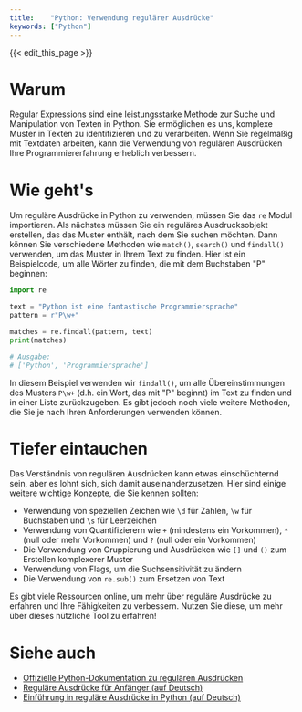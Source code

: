 ```yaml
---
title:    "Python: Verwendung regulärer Ausdrücke"
keywords: ["Python"]
---
```


{{< edit_this_page >}}

# Warum

Regular Expressions sind eine leistungsstarke Methode zur Suche und Manipulation von Texten in Python. Sie ermöglichen es uns, komplexe Muster in Texten zu identifizieren und zu verarbeiten. Wenn Sie regelmäßig mit Textdaten arbeiten, kann die Verwendung von regulären Ausdrücken Ihre Programmiererfahrung erheblich verbessern.

# Wie geht's

Um reguläre Ausdrücke in Python zu verwenden, müssen Sie das `re` Modul importieren. Als nächstes müssen Sie ein reguläres Ausdrucksobjekt erstellen, das das Muster enthält, nach dem Sie suchen möchten. Dann können Sie verschiedene Methoden wie `match()`, `search()` und `findall()` verwenden, um das Muster in Ihrem Text zu finden. Hier ist ein Beispielcode, um alle Wörter zu finden, die mit dem Buchstaben "P" beginnen:

```Python
import re

text = "Python ist eine fantastische Programmiersprache"
pattern = r"P\w+"

matches = re.findall(pattern, text)
print(matches)

# Ausgabe:
# ['Python', 'Programmiersprache']
```

In diesem Beispiel verwenden wir `findall()`, um alle Übereinstimmungen des Musters `P\w+` (d.h. ein Wort, das mit "P" beginnt) im Text zu finden und in einer Liste zurückzugeben. Es gibt jedoch noch viele weitere Methoden, die Sie je nach Ihren Anforderungen verwenden können.

# Tiefer eintauchen

Das Verständnis von regulären Ausdrücken kann etwas einschüchternd sein, aber es lohnt sich, sich damit auseinanderzusetzen. Hier sind einige weitere wichtige Konzepte, die Sie kennen sollten:

- Verwendung von speziellen Zeichen wie `\d` für Zahlen, `\w` für Buchstaben und `\s` für Leerzeichen
- Verwendung von Quantifizierern wie `+` (mindestens ein Vorkommen), `*` (null oder mehr Vorkommen) und `?` (null oder ein Vorkommen)
- Die Verwendung von Gruppierung und Ausdrücken wie `[]` und `()` zum Erstellen komplexerer Muster
- Verwendung von Flags, um die Suchsensitivität zu ändern
- Die Verwendung von `re.sub()` zum Ersetzen von Text

Es gibt viele Ressourcen online, um mehr über reguläre Ausdrücke zu erfahren und Ihre Fähigkeiten zu verbessern. Nutzen Sie diese, um mehr über dieses nützliche Tool zu erfahren!

# Siehe auch

- [Offizielle Python-Dokumentation zu regulären Ausdrücken](https://docs.python.org/de/3/library/re.html)
- [Reguläre Ausdrücke für Anfänger (auf Deutsch)](https://regexone.com/lesson/introduction_abcs)
- [Einführung in reguläre Ausdrücke in Python (auf Deutsch)](https://realpython.com/python-regular-expressions/)